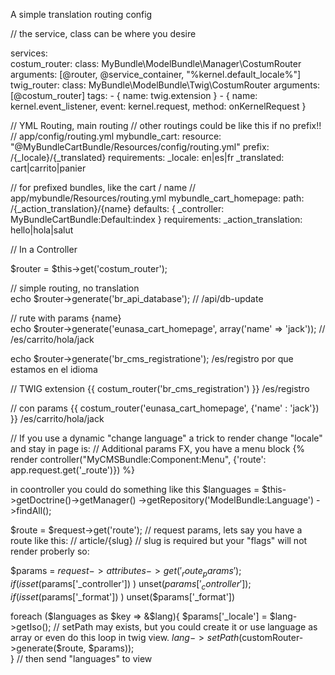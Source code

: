 A simple translation routing config

// the service, class can be where you desire

services:   
    costum_router:
        class: MyBundle\ModelBundle\Manager\CostumRouter
        arguments: [@router, @service_container, "%kernel.default_locale%"]
    twig_router:
        class: MyBundle\ModelBundle\Twig\CostumRouter
        arguments: [@costum_router]
        tags:
          - { name: twig.extension }
          - { name: kernel.event_listener, event: kernel.request, method: onKernelRequest }


// YML Routing, main routing
// other routings could be like this if no prefix!!
// app/config/routing.yml
mybundle_cart:
    resource: "@MyBundleCartBundle/Resources/config/routing.yml"
    prefix:   /{_locale}/{_translated}
    requirements:
        _locale:      en|es|fr
        _translated:  cart|carrito|panier


// for prefixed bundles, like the cart / name 
// app/mybundle/Resources/routing.yml
mybundle_cart_homepage:
    path:     /{_action_translation}/{name}
    defaults: { _controller: MyBundleCartBundle:Default:index }
    requirements:
        _action_translation:  hello|hola|salut
	
	
// In a Controller

$router = $this->get('costum_router');
 
// simple routing, no translation     
echo $router->generate('br_api_database');
// /api/db-update

// rute with params {name}       
echo $router->generate('eunasa_cart_homepage', array('name' => 'jack'));
// /es/carrito/hola/jack




echo $router->generate('br_cms_registratione');
/es/registro    por que estamos en el idioma

// TWIG extension
{{ costum_router('br_cms_registration') }}
/es/registro

// con params
{{ costum_router('eunasa_cart_homepage', {'name' : 'jack'}) }}
/es/carrito/hola/jack 


// If you use a dynamic "change language" a trick to render change "locale" and stay in page is:
// Additional params
FX, you have a menu block
{% render controller("MyCMSBundle:Component:Menu", {'route': app.request.get('_route')}) %}

in coontroller you could do something like this
$languages = $this->getDoctrine()->getManager()
	->getRepository('ModelBundle:Language')
    ->findAll();

$route = $request->get('route');
// request params, lets say you have a route like this: 
// article/{slug}
// slug is required but your "flags" will not render proberly so:

$params = $request->attributes->get('_route_params');
if ( isset($params['_controller']) ) unset($params['_controller']);
if ( isset($params['_format']) ) unset($params['_format'])
		
foreach ($languages as $key => &$lang){
    $params['_locale'] = $lang->getIso();
	// setPath may exists, but you could create it or use language as array or even do this loop in twig view.
	$lang->setPath($customRouter->generate($route, $params));    		
}
// then send "languages" to view